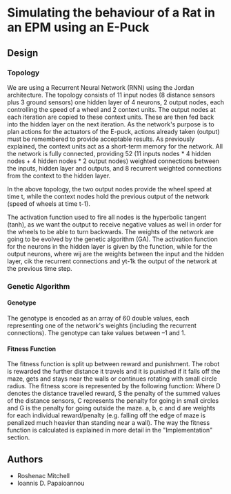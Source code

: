 # Simulating the behaviour of a Rat in an EPM using an E-Puck

## Design

### Topology
We are using a Recurrent Neural Network (RNN) using the Jordan architecture. The topology consists of 11 input nodes (8 distance sensors plus 3 ground sensors) one hidden layer of 4 neurons, 2 output nodes, each controlling the speed of a wheel and 2 context units. The output nodes at each iteration are copied to these context units. These are then fed back into the hidden layer on the next iteration. As the network's purpose is to plan actions for the actuators of the E-puck, actions already taken (output) must be remembered to provide acceptable results. As previously explained, the context units act as a short-term memory for the network. All the network is fully connected, providing 52 (11 inputs nodes * 4 hidden nodes + 4 hidden nodes * 2 output nodes) weighted connections between the inputs, hidden layer and outputs, and 8 recurrent weighted connections from the context to the hidden layer.

In the above topology, the two output nodes provide the wheel speed at time t, while the context nodes hold the previous output of the network (speed of wheels at time t-1).

The activation function used to fire all nodes is the hyperbolic tangent (tanh), as we want the output to receive negative values as well in order for the wheels to be able to turn backwards. The weights of the network are going to be evolved by the genetic algorithm (GA). The activation function for the neurons in the hidden layer is given by the function,
while for the output neurons, where wij are the weights between the input and the hidden layer, cik the recurrent connections and yt-1k the output of the network at the previous time step.


### Genetic Algorithm
#### Genotype
The genotype is encoded as an array of 60 double values, each representing one of the network's weights (including the recurrent connections). The genotype can take values between –1 and 1.

#### Fitness Function
The fitness function is split up between reward and punishment. The robot is rewarded the further distance it travels and it is punished if it falls off the maze, gets and stays near the walls or continues rotating with small circle radius. The fitness score is represented by the following function:
Where D denotes the distance travelled reward, S the penalty of the summed values of the distance sensors, C represents the penalty for going in small circles and G is the penalty for going outside the maze. a, b, c and d are weights for each individual reward/penalty (e.g. falling off the edge of maze is penalized much heavier than standing near a wall). The way the fitness function is calculated is explained in more detail in the "Implementation" section.

## Authors
* Roshenac Mitchell
* Ioannis D. Papaioannou
